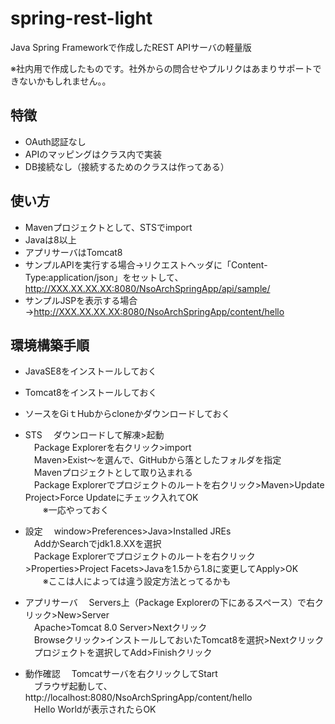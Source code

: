 # spring-rest-light
Java Spring Frameworkで作成したREST APIサーバの軽量版

※社内用で作成したものです。社外からの問合せやプルリクはあまりサポートできないかもしれません。。

## 特徴
* OAuth認証なし
* APIのマッピングはクラス内で実装
* DB接続なし（接続するためのクラスは作ってある）

## 使い方
* Mavenプロジェクトとして、STSでimport
* Javaは8以上
* アプリサーバはTomcat8
* サンプルAPIを実行する場合→リクエストヘッダに「Content-Type:application/json」をセットして、http://XXX.XX.XX.XX:8080/NsoArchSpringApp/api/sample/
* サンプルJSPを表示する場合→http://XXX.XX.XX.XX:8080/NsoArchSpringApp/content/hello

## 環境構築手順
* JavaSE8をインストールしておく
* Tomcat8をインストールしておく
* ソースをGiｔHubからcloneかダウンロードしておく

* STS
　ダウンロードして解凍>起動  
　Package Explorerを右クリック>import  
　Maven>Exist～を選んで、GitHubから落としたフォルダを指定  
　Mavenプロジェクトとして取り込まれる  
　Package Explorerでプロジェクトのルートを右クリック>Maven>Update Project>Force Updateにチェック入れてOK  
　　※一応やっておく  

* 設定
　window>Preferences>Java>Installed JREs  
　AddかSearchでjdk1.8.XXを選択  
　Package Explorerでプロジェクトのルートを右クリック>Properties>Project Facets>Javaを1.5から1.8に変更してApply>OK  
　　※ここは人によっては違う設定方法とってるかも  

* アプリサーバ
　Servers上（Package Explorerの下にあるスペース）で右クリック>New>Server  
　Apache>Tomcat 8.0 Server>Nextクリック  
　Browseクリック>インストールしておいたTomcat8を選択>Nextクリック  
　プロジェクトを選択してAdd>Finishクリック  

* 動作確認
　Tomcatサーバを右クリックしてStart  
　ブラウザ起動して、http://localhost:8080/NsoArchSpringApp/content/hello  
　Hello Worldが表示されたらOK  
